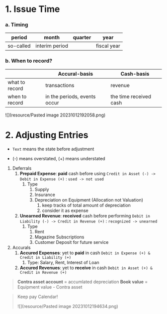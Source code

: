 
# 1. Issue Time


### a. Timing

| period    | month          | quarter | year        |
|-----------|----------------|---------|-------------|
| so-called | interim period |         | fiscal year |
### b. When to record?

|                | Accural-basis                | Cash-basis             |
|----------------|------------------------------|------------------------|
| what to record | transactions                 | revenue                |
| when to record | in the periods, events occur | the time received cash |

![](resource/Pasted image 20231012192058.png)


# 2. Adjusting Entries

- `Text` means the state before adjustment
* (-) means overstated, (+) means understated


1. Deferrals
	1. **Prepaid Expense**:  **paid** cash before using
		`Credit in Asset (-) -> Debit in Expense (+)` : `used -> not used`
		1. Type
			1. Supply
			2. Insurance
			3. Depreciation on Equipment (Allocation not Valuation)
				1. keep tracks of total amount of depreciation
				2. consider it as expense
	1. **Unearned Revenue**: **received** cash before performing
		`Debit in Liability (-) -> Credit in Revenue (+)` : `recognized -> unearned`
		1. Type
			1. Rent
			2. Magazine Subscriptions
			3. Customer Deposit for future service
1. Accurals
	1. **Accured Expenses**: yet to **paid** in cash
		`Debit in Expense (+) & Credit in Liability (+)`
		1. Type: Salary, Rent, Interest of Loan
	2. **Accured Revenues**: yet to **receive** in cash
		`Debit in Asset (+) & Credit in Revenue (+)`
		


>**Contra asset account** = accumlated depreciation 
>**Book value** = Equipment value - Contra asset


>Keep pay Calendar!
>
>![](resource/Pasted image 20231012194634.png) 




